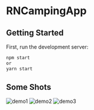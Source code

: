 # RNCampingApp
## Getting Started

First, run the development server:

```bash
npm start
or
yarn start
```

## Some Shots

![demo1](https://user-images.githubusercontent.com/95124327/213991387-f7538ac6-47a5-4c19-bf0f-471da9541bec.jpg)
![demo2](https://user-images.githubusercontent.com/95124327/213991447-c75c2f12-da35-427c-b021-e14f82f97f15.jpg)
![demo3](https://user-images.githubusercontent.com/95124327/213991457-e9a8fe5c-47e6-4385-bd57-6f48d40d0d9b.jpg)
